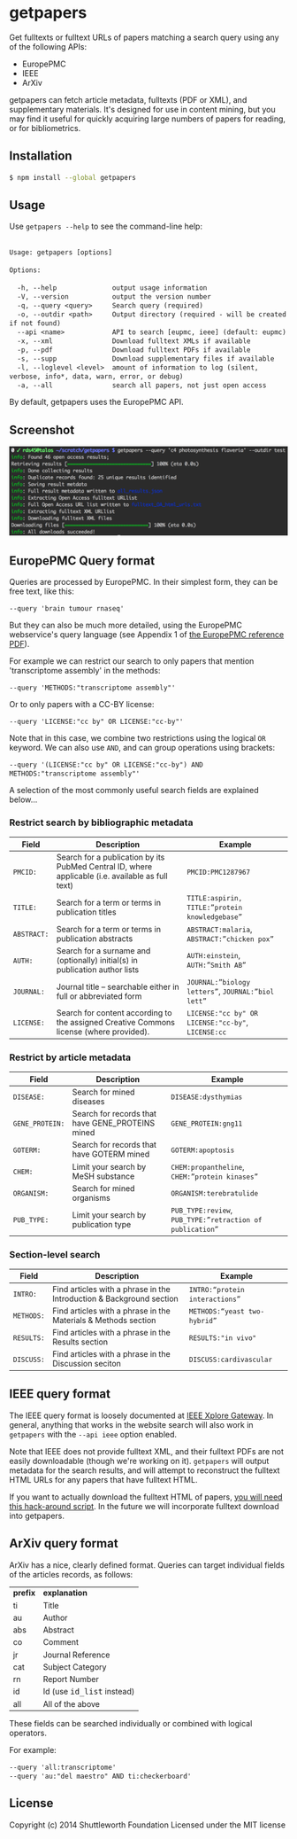 # getpapers
Get fulltexts or fulltext URLs of papers matching a search query using any of the following APIs:

 - EuropePMC
 - IEEE
 - ArXiv

getpapers can fetch article metadata, fulltexts (PDF or XML), and supplementary materials. It's designed for use in content mining, but you may find it useful for quickly acquiring large numbers of papers for reading, or for bibliometrics.

## Installation

```bash
$ npm install --global getpapers
```

## Usage

Use `getpapers --help` to see the command-line help:

```

Usage: getpapers [options]

Options:

  -h, --help              output usage information
  -V, --version           output the version number
  -q, --query <query>     Search query (required)
  -o, --outdir <path>     Output directory (required - will be created if not found)
  --api <name>            API to search [eupmc, ieee] (default: eupmc)
  -x, --xml               Download fulltext XMLs if available
  -p, --pdf               Download fulltext PDFs if available
  -s, --supp              Download supplementary files if available
  -l, --loglevel <level>  amount of information to log (silent, verbose, info*, data, warn, error, or debug)
  -a, --all               search all papers, not just open access

```

By default, getpapers uses the EuropePMC API.

## Screenshot

![screenshot](https://raw.githubusercontent.com/ContentMine/getpapers/master/docs/screenshot.png)

## EuropePMC Query format

Queries are processed by EuropePMC. In their simplest form, they can be free text, like this:

```
--query 'brain tumour rnaseq'
```

But they can also be much more detailed, using the EuropePMC webservice's query language (see Appendix 1 of [the EuropePMC reference PDF](http://europepmc.org/docs/EBI_Europe_PMC_Web_Service_Reference.pdf)).

For example we can restrict our search to only papers that mention 'transcriptome assembly' in the methods:

```
--query 'METHODS:"transcriptome assembly"'
```

Or to only papers with a CC-BY license:

```
--query 'LICENSE:"cc by" OR LICENSE:"cc-by"'
```

Note that in this case, we combine two restrictions using the logical `OR` keyword. We can also use `AND`, and can group operations using brackets:

```
--query '(LICENSE:"cc by" OR LICENSE:"cc-by") AND METHODS:"transcriptome assembly"'
```

A selection of the most commonly useful search fields are explained below...

### Restrict search by bibliographic metadata

| Field     | Description                                                                                       | Example                                                                                            |
|-----------|---------------------------------------------------------------------------------------------------|----------------------------------------------------------------------------------------------------|
| `PMCID:`    | Search for a publication by its PubMed Central ID, where applicable (i.e. available as full text) | `PMCID:PMC1287967`                                                                                   |
| `TITLE:`    | Search for a term or terms in publication titles                                                  | `TITLE:aspirin, TITLE:”protein knowledgebase”`                                                       |
| `ABSTRACT:` | Search for a term or terms in publication abstracts                                               | `ABSTRACT:malaria`, `ABSTRACT:”chicken pox”`                                                           |
| `AUTH:`     | Search for a surname and (optionally) initial(s) in publication author lists                      | `AUTH:einstein`, `AUTH:”Smith AB”`                                                                     |
| `JOURNAL:`  | Journal title – searchable either in full or abbreviated form                                     | `JOURNAL:”biology letters”`, `JOURNAL:”biol lett”`                                                     |
| `LICENSE:`  | Search for content according to the assigned Creative Commons license (where provided).           | `LICENSE:"cc by" OR LICENSE:"cc-by"`, `LICENSE:cc` |

### Restrict by article metadata

| Field         | Description                                      | Example                                               |
|---------------|--------------------------------------------------|-------------------------------------------------------|
| `DISEASE:`      | Search for mined diseases                        | `DISEASE:dysthymias`                                    |
| `GENE_PROTEIN:` | Search for records that have GENE_PROTEINS mined | `GENE_PROTEIN:gng11`                                    |
| `GOTERM:`       | Search for records that have GOTERM mined        | `GOTERM:apoptosis`                                      |
| `CHEM:`         | Limit your search by MeSH substance              | `CHEM:propantheline`, `CHEM:”protein kinases”`            |
| `ORGANISM:`     | Search for mined organisms                       | `ORGANISM:terebratulide`                                |
| `PUB_TYPE:`     | Limit your search by publication type            | `PUB_TYPE:review`, `PUB_TYPE:”retraction of publication”` |

### Section-level search

| Field      | Description                                                          | Example                        |
|------------|----------------------------------------------------------------------|--------------------------------|
| `INTRO:`   | Find articles with a phrase in the Introduction & Background section | `INTRO:“protein interactions”` |
| `METHODS:` | Find articles with a phrase in the Materials & Methods section       |  `METHODS:“yeast two-hybrid”`  |
| `RESULTS:` | Find articles with a phrase in the Results section                   | `RESULTS:"in vivo"`            |
| `DISCUSS:` | Find articles with a phrase in the Discussion seciton                | `DISCUSS:cardivascular`        |

## IEEE query format

The IEEE query format is loosely documented at [IEEE Xplore Gateway](http://ieeexplore.ieee.org/gateway/). In general, anything that works in the website search will also work in `getpapers` with the `--api ieee` option enabled.

Note that IEEE does not provide fulltext XML, and their fulltext PDFs are not easily downloadable (though we're working on it). `getpapers` will output metadata for the search results, and will attempt to reconstruct the fulltext HTML URLs for any papers that have fulltext HTML.

If you want to actually download the fulltext HTML of papers, [you will need this hack-around script](https://gist.github.com/Blahah/95bf793b3c9ddba2d4b6). In the future we will incorporate fulltext download into getpapers.

## ArXiv query format

ArXiv has a nice, clearly defined format. Queries can target individual fields of the articles records, as follows:

<table>
<tbody valign="top">
  <tr>
    <td align="left">
    <strong>prefix</strong>
    </td>
    <td align="left">
    <strong>explanation</strong>
    </td>
  </tr>
  <tr>
    <td align="left">
    ti
    </td>
    <td align="left">
    Title
    </td>
  </tr>
  <tr>
    <td align="left">
    au
    </td>
    <td align="left">
    Author
    </td>
  </tr>
  <tr>
    <td align="left">
    abs
    </td>
    <td align="left">
    Abstract
    </td>
  </tr>
  <tr>
    <td align="left">
    co
    </td>
    <td align="left">
    Comment
    </td>
  </tr>
  <tr>
    <td align="left">
    jr
    </td>
    <td align="left">
    Journal Reference
    </td>
  </tr>
  <tr>
    <td align="left">
    cat
    </td>
    <td align="left">
    Subject Category
    </td>
  </tr>
  <tr>
    <td align="left">
    rn
    </td>
    <td align="left">
    Report Number
    </td>
  </tr>
  <tr>
    <td align="left">
    id
    </td>
    <td align="left">
    Id (use <tt>id_list</tt> instead)
    </td>
  </tr>
  <tr>
    <td align="left">
    all
    </td>
    <td align="left">
    All of the above
    </td>
  </tr>
</tbody>
</table>

These fields can be searched individually or combined with logical operators.

For example:

```
--query 'all:transcriptome'
--query 'au:"del maestro" AND ti:checkerboard'
```

## License

Copyright (c) 2014 Shuttleworth Foundation
Licensed under the MIT license
